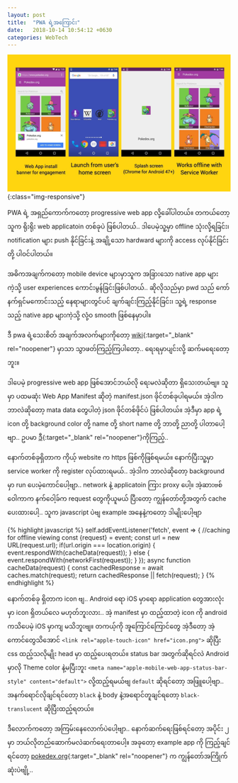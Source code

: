 ```yaml
---
layout: post
title:  "PWA ရဲ့အကြောင်း"
date:   2018-10-14 10:54:12 +0630
categories: WebTech
---
```


![progressive web app](/assets/img/2018-oct/pwa-general.jpg){:class="img-responsive"}

PWA ရဲ့ အရှည်ကောက်ကတော့ progressive web app လို့ခေါ်ပါတယ်။ တကယ်တော့သူက ရိုးရိုး web applicatoin တစ်ခုပဲ ဖြစ်ပါတယ်.. ဒါပေမဲ့သူ့မှာ offline သုံးလို့ရခြင်း၊ notification များ push နိုင်ခြင်းနဲ့ အချို့သော hardward များကို access လုပ်နိုင်ခြင်းတို့ ပါဝင်ပါတယ်။

အဓိကအချက်ကတော့ mobile device များမှာသူက အခြားသော native app များကဲ့သို့ user experiences ကောင်းမွန်ခြင်းဖြစ်ပါတယ်.. ဆိုလိုသည်မှာ pwd သည် ကော်နက်ရှင်မကောင်းသည့် နေရာများတွင်ပင် ချက်ချင်းကြည့်နိုင်ခြင်း၊ သူ့ရဲ့ response သည့် native app များကဲ့သို့ လုံ့ဝ smooth ဖြစ်နေမှာပါ။ 

ဒီ pwa ရဲ့သေးစိတ် အချက်အလက်များကိုတော့ [wiki][pwa-wiki]{:target="_blank" rel="noopener"} မှာသာ သွာဖတ်ကြည့်ကြပါတော့.. ရေးရမှာပျင်းလို့ ဆက်မရေးတော့ဘူး။

ဒါပေမဲ့ progressive web app ဖြစ်အောင်ဘယ်လို ရေးမလဲဆိုတာ ရှိသေးတယ်ဗျ။ သူမှာ ပထမဆုံး Web App Manifest ဆိုတဲ့ manifest.json ဖိုင်တစ်ခုပါရမယ်။ အဲ့ဒါကဘာလဲဆိုတော့ mata data တွေပါတဲ့ json ဖိုင်တစ်ဖိုင်ပဲ ဖြစ်ပါတယ်။ အဲ့ဒီမှာ app ရဲ့ icon တို့ background color တို့ name တို့ short name တို့ ဘာတို့ ညာတို့ ပါတာပေါ့ဗျာ.. ဥပမာ [ဒီ][pokedex-manifest]{:target="_blank" rel="noopener"}ကိုကြည့်..

နောက်တစ်ခုရှိတာက ကိုယ့် website က https ဖြစ်ကိုဖြစ်ရမယ်။ နောက်ပြီးသူ့မှာ service worker ကို register လုပ်ထားရမယ်.. အဲ့ဒါက ဘာလဲဆိုတော့ background မှာ run ပေးမဲ့ကောင်ပေါ့ဗျာ.. network နဲ့ applicatoin ကြား proxy ပေါ့။ အဲ့ဆားဗစ်ဝေါကာက နက်ဝေါ့ခ်က request တွေကိုယူမယ် ပြီးတော့ ကျွန်တော်တို့အတွက် cache ပေးထားပေါ့.. သူက javascript ပဲဗျ example အနေနဲ့ကတော့ ဒါမျိုးပေါ့ဗျာ

{% highlight javascript %}
self.addEventListener('fetch', event => {
    //caching for offline viewing
    const {request} = event;
    const url = new URL(request.url);
    if(url.origin === location.origin) {
        event.respondWith(cacheData(request));
    } else {
        event.respondWith(networkFirst(request));
    }
});
async function cacheData(request) {
    const cachedResponse = await caches.match(request);
    return cachedResponse || fetch(request);
}
{% endhighlight %}

နောက်တစ်ခု ရှိတာက icon ဗျ.. Android ရော iOS မှာရော application တွေအားလုံးမှာ icon ရှိတယ်လေ မဟုတ်ဘူးလား.. အဲ့ manifest မှာ ထည့်ထာတဲ့ icon ကို android ကသိပေမဲ့ iOS မှာကျ မသိဘူးဗျ။ တကယ့်ကို အူကြောင်ကြောင်တွေ အဲ့ဒီတော့ အဲ့ကောင်တွေသိအောင် `<link rel="apple-touch-icon" href="icon.png">` ဆိုပြီး css ထည့်သလိုမျိုး head မှာ ထည့်ပေးရတယ်။ status bar အတွက်ဆိုရင်လဲ Android မှာလို Theme color နဲ့မပြီးဘူး `<meta name="apple-mobile-web-app-status-bar-style" content="default">` လို့ထည့်ရမယ်ဗျ `default` ဆိုရင်တော့ အဖြူပေါ့ဗျာ.. အနက်ရောင်လိုချင်ရင်တော့ `black` နဲ့ body နဲ့အရောင်တူချင်ရတော့ `black-translucent` ဆိုပြီးထည့်ရတယ်။

ဒီလောက်ကတော့ အကြမ်းနေလောက်ပဲပေါ့ဗျာ.. နောက်ဆက်ရေးဖြစ်ရင်တော့ အပိုင်း ၂ မှာ ဘယ်လိုတည်ဆောက်မလဲဆက်ရေးတာပေါ့။ အခုတော့ example app ကို ကြည့်ချင်ရင်တော့ [pokedex.org][pokedex-link]{:target="_blank" rel="noopener"} က ကျွန်တော်အကြိုက်ဆုံးပဲဗျို့..

[pwa-wiki]: https://en.wikipedia.org/wiki/Progressive_Web_Apps
[pokedex-manifest]: https://pokedex.org/manifest.json
[pokedex-link]: https://pokedex.org